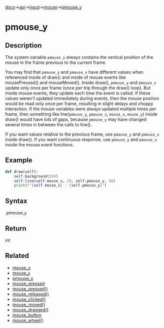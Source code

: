 [docs](/docs/)→[api](/docs/api)→[input](/docs/api/input/)→[mouse](/docs/api/input/mouse/)→[pmouse_y](/docs/api/input/mouse/pmouse_y.md)

# pmouse_y

## Description

The system variable `pmouse_y` always contains the vertical position of the mouse in the frame previous to the current frame.

You may find that `pmouse_y` and `pmouse_x` have different values when referenced inside of draw() and inside of mouse events like mousePressed() and mouseMoved(). Inside draw(), `pmouse_y` and `pmouse_x` update only once per frame (once per trip through the draw() loop). But inside mouse events, they update each time the event is called. If these values weren't updated immediately during events, then the mouse position would be read only once per frame, resulting in slight delays and choppy interaction. If the mouse variables were always updated multiple times per frame, then something like line(`pmouse_y`, `pmouse_x`, `mouse_x`, `mouse_y`) inside draw() would have lots of gaps, because `pmouse_y` may have changed several times in between the calls to line().

If you want values relative to the previous frame, use `pmouse_y` and `pmouse_x` inside draw(). If you want continuous response, use `pmouse_y` and `pmouse_x` inside the mouse event functions.

## Example

```py
def draw(self):
    self.background(204)
    self.line(self.mouse_x, 20, self.pmouse_y, 80)
    print(f"{self.mouse_x} : {self.pmouse_y}")
```

## Syntax

.pmouse_y

## Return

int

## Related

- [mouse_x](/docs/api/input/mouse/mouse_x.md)
- [mouse_y](/docs/api/input/mouse/mouse_y.md)
- [pmouse_x](/docs/api/input/mouse/pmouse_x.md)
- [mouse_pressed](/docs/api/input/mouse/mouse_pressed_.md)
- [mouse_pressed()](/docs/api/input/mouse/mouse_pressed_.md)
- [mouse_released()](/docs/api/input/mouse/mouse_released_.md)
- [mouse_clicked()](/docs/api/input/mouse/mouse_clicked_.md)
- [mouse_moved()](/docs/api/input/mouse/mouse_moved_.md)
- [mouse_dragged()](/docs/api/input/mouse/mouse_dragged_.md)
- [mouse_button](/docs/api/input/mouse/mouse_button.md)
- [mouse_wheel()](/docs/api/input/mouse/mouse_wheel_.md)